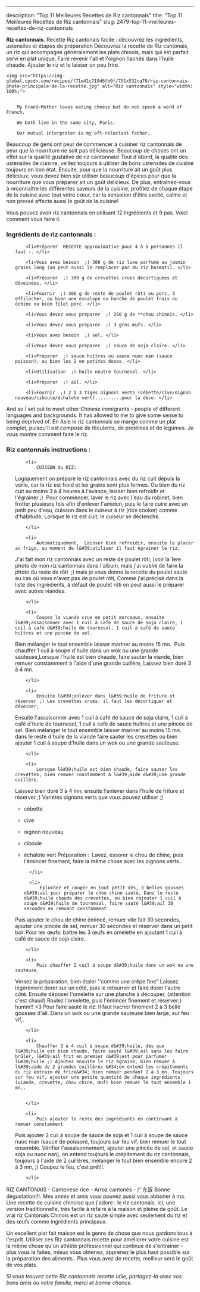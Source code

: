 ---
description: "Top 11 Meilleures Recettes de Riz cantonnais"
title: "Top 11 Meilleures Recettes de Riz cantonnais"
slug: 2479-top-11-meilleures-recettes-de-riz-cantonnais

<p>
	<strong>Riz cantonnais</strong>. 
	Recette Riz cantonais facile : découvrez les ingrédients, ustensiles et étapes de préparation Découvrez la recette de Riz cantonais, un riz qui accompagne généralement les plats chinois, mais qui est parfait servi en plat unique. Faire revenir l&#39;ail et l&#39;oignon hachés dans l&#39;huile chaude. Ajouter le riz et le laisser un peu frire.
</p>
<p>
	
	<img src="https://img-global.cpcdn.com/recipes/f71e41c719d6fb0f/751x532cq70/riz-cantonnais-photo-principale-de-la-recette.jpg" alt="Riz cantonnais" style="width: 100%;">
	
	
		My Grand-Mother loves eating cheese but do not speak a word of French.
	
		We both live in the same city, Paris.
	
		Our mutual interpreter is my oft-reluctant father.
	
</p>

Beaucoup de gens ont peur de commencer à cuisiner riz cantonnais de peur que la nourriture ne soit pas délicieuse. Beaucoup de choses ont un effet sur la qualité gustative de riz cantonnais! Tout d'abord, la qualité des ustensiles de cuisine, veillez toujours à utiliser de bons ustensiles de cuisine toujours en bon état. Ensuite, pour que la nourriture ait un goût plus délicieux, vous devez bien sûr utiliser beaucoup d'épices pour que la nourriture que vous préparez ait un goût délicieux. De plus, entraînez-vous à reconnaître les différentes saveurs de la cuisine, profitez de chaque étape de la cuisine avec tout votre cœur, car la sensation d'être excité, calme et non pressé affecte aussi le goût de la cuisine!

<!--inarticleads1-->

Vous pouvez avoir riz cantonnais en utilisant 12 Ingrédients et 9 pas. Voici comment vous faire il.

<h3>Ingrédients de riz cantonnais :</h3>

<ol>
	
		<li>Préparer  RECETTE approximative pour 4 à 5 personnes il faut :. </li>
	
		<li>Vous avez besoin  ;) 300 g de riz luxe parfumé au jasmin grains long (on peut aussi le remplacer par du riz basmati). </li>
	
		<li>Préparer  ;) 300 g de crevettes crues décortiquées et déveinées. </li>
	
		<li>Fournir  ;) 300 g de reste de poulet rôti ou porc, à effilocher, ou bien une escalope ou hanche de poulet frais ou échine ou bien filet porc. </li>
	
		<li>Vous devez vous préparer  ;) 250 g de **chou chinois. </li>
	
		<li>Vous devez vous préparer  ;) 3 gros œufs. </li>
	
		<li>Vous avez besoin  ;) sel. </li>
	
		<li>Vous devez vous préparer  ;) sauce de soja claire. </li>
	
		<li>Préparer  ;) sauce huîtres ou sauce nuoc man (sauce poisson), ou bien les 2 en petites doses. </li>
	
		<li>Utilisation  ;) huile neutre tournesol. </li>
	
		<li>Préparer  ;) ail. </li>
	
		<li>Fournir  ;) 2 à 3 tiges oignons verts (cébette/cive/oignon nouveau/ciboule/échalote vert)..........pour la déco. </li>
	
</ol>

And so I set out to meet other Chinese immigrants - people of different languages and backgrounds. It has allowed to me to give some sense to being deprived of. En Asie le riz cantonnais se mange comme un plat complet, puisqu&#39;il est composé de féculents, de protéines et de légumes. Je vous montre comment faire le riz. 

<!--inarticleads2-->

<h3>Riz cantonnais instructions :</h3>

<ol>
	
		<li>
			CUISSON du RIZ:
Logiquement on prépare le riz cantonnais avec du riz cuit depuis la veille, car le riz est froid et les grains sont plus fermes.
Ou bien du riz cuit au moins 3 à 4 heures à l&#39;avance, laisser bien refroidir et l&#39;égrainer ;) 
Pour commencer, laver le riz avec l&#39;eau du robinet, bien frotter plusieurs fois afin d&#39;enlever l&#39;amidon, puis le faire cuire avec un petit peu d&#39;eau, cuisson dans le cuiseur à riz (rice cooker) comme d&#39;habitude, Lorsque le riz est cuit, le cuiseur se déclenche.
			
			
		</li>
	
		<li>
			Automatiquement,  Laisser bien refroidir, ensuite le placer au frigo, au moment de l&#39;utiliser il faut égrainer le riz. 
J&#39;ai fait mon riz cantonnais avec un reste de poulet rôti, (voir la 1ere photo de mon riz cantonnais dans l&#39;album, mais j&#39;ai oublié de faire la photo du reste de rôti 
;) mais je vous donne la recette du poulet sauté au cas où vous n&#39;avez pas de poulet rôti, Comme j&#39;ai précisé dans la liste des ingrédients, à défaut de poulet rôti
on peut aussi le préparer avec autres viandes.
			
			
		</li>
	
		<li>
			Coupez la viande crue en petit morceaux, ensuite l&#39;assaisonner avec 1 cuil à café de sauce de soja claire, 1 cuil à café d&#39;huile de tournesol, 1 cuil à café de sauce huîtres et une pincée de sel.
Bien mélanger le tout ensemble laisser mariner au moins 15 mn. 
Puis chauffer 1 cuil à soupe d&#39;huile dans un wok ou une grande sauteuse,Lorsque l&#39;huile est bien chaude, faire sauter la viande, bien remuer constamment à l&#39;aide d&#39;une grande cuillère, Laissez bien doré 3 à 4 mn.
			
			
		</li>
	
		<li>
			Ensuite l&#39;enlever dans l&#39;huile de friture et réserver ;) Les crevettes crues: il faut les décortiquer et déveiner, 
Ensuite l&#39;assaisonner avec 1 cuil à café de sauce de soja claire, 1 cuil à café d&#39;huile de tournesol, 1 cuil à café de sauce huîtres et une pincée de sel.
Bien mélanger le tout ensemble laisser mariner au moins 15 mn. 
dans le reste d&#39;huile de la viande faire sauter les crevettes ou bien ajouter 1 cuil à soupe d&#39;huile dans un wok ou une grande sauteuse.
			
			
		</li>
	
		<li>
			Lorsque l&#39;huile est bien chaude, faire sauter les crevettes, bien remuer constamment à l&#39;aide d&#39;une grande cuillère, 
Laissez bien doré 3 à 4 mn, ensuite l&#39;enlever dans l&#39;huile de friture et réserver ;) 
Variétés oignons verts que vous pouvez utiliser ;) 
- cébette
- cive
- oignon nouveau
- ciboule 
- échalote vert
Préparation : 
Lavez, essorer le chou de chine, puis l&#39;émincer finement, faire la même chose avec les oignons verts..
			
			
		</li>
	
		<li>
			Épluchez et couper en tout petit dés, 3 belles gousses d&#39;ail pour préparer le chou chine sauté, Dans le reste d&#39;huile chaude des crevettes, ou bien rajouter 1 cuil à soupe d&#39;huile de tournesol, faire sauté l&#39;ail 30 secondes en remuant constamment 
Puis ajouter le chou de chine émincé, remuer vite fait 30 secondes, ajouter une pincée de sel, remuer 30 secondes et réserver dans un petit bol 
Pour les œufs: battre les 3 œufs en omelette en ajoutant 1 cuil à café de sauce de soja claire..
			
			
		</li>
	
		<li>
			Puis chauffer 2 cuil à soupe d&#39;huile dans un wok ou une sauteuse.
Versez la préparation, bien étaler &#39;&#39;comme une crêpe fine&#34;
Laissez légèrement dorer sur un côté, puis le retourner et faire dorer l&#39;autre côté.
Ensuite déposer l&#39;omelette sur une planche à découper, (attention c&#39;est chaud)
Roulez l&#39;omelette, puis l&#39;émincer finement et réserver;)
humm!! &lt;3
Pour faire sauté le riz: Il faut hacher finement 2 à 3 belle gousses d&#39;ail. Dans un wok ou une grande sauteuse bien large, sur feu vif,.
			
			
		</li>
	
		<li>
			Chauffer 3 à 4 cuil à soupe d&#39;huile, dés que l&#39;huile est bien chaude, faire sauté l&#39;ail sans les faire brûler, l&#39;ail frit en premier c&#39;est pour parfumer l&#39;huile ;) Ajoutez ensuite le riz égrainé, bien remuer à l&#39;aide de 2 grandes cuillères &#34;on entend les crépitements du riz entrain de frire&#34; bien remuer pendant 2 à 3 mn. Toujours sur feu vif, ajouter une petite quantité de chaque ingrédients (viande, crevette, chou chine, œuf) bien remuer le tout ensemble 1 mn,.
			
			
		</li>
	
		<li>
			Puis ajouter le reste des ingrédients en continuant à remuer constamment 
Puis ajouter 2 cuil à soupe de sauce de soja et 1 cuil à soupe de sauce nuoc man (sauce de poisson), toujours sur feu vif, bien remuer le tout ensemble.
Vérifier l&#39;assaisonnement, ajouter une pincée de sel, et sauce soja ou nuoc nan), on entend toujours le crépitement du riz cantonnais, toujours à l&#39;aide de 2 cuillères, mélanger le tout bien ensemble encore 2 à 3 mn, ;) Coupez le feu, c&#39;est prêt!!.
			
			
		</li>
	
</ol>

RIZ CANTONAIS - Cantonese rice - Arroz cantonés - 广东饭 Bonne dégustation!!!. Mes amies et amis vous pouvez aussi vous abboner à ma. Une recette de cuisine chinoise que j&#39;adore : le riz cantonais. Ici, une version traditionnelle, très facile à refaire à la maison et pleine de goût. Le vrai riz Cantonais Chinois est un riz sauté simple avec seulement du riz et des œufs comme ingrédients principaux. 

<!--inarticleads1-->

<p>
Un excellent plat fait maison est le genre de chose que nous gardons tous à l'esprit. Utiliser ces Riz cantonnais recette pour améliorer votre cuisine est la même chose qu'un athlète professionnel qui continue de s'entraîner - plus vous le faites, mieux vous obtenez, apprenez le plus haut possible sur la préparation des aliments . Plus vous avez de recette, meilleur sera le goût de vos plats.
</p>

<p>
<i>Si vous trouvez cette Riz cantonnais recette utile, partagez-la avec vos bons amis ou votre famille, merci et bonne chance.</i>
</p>
